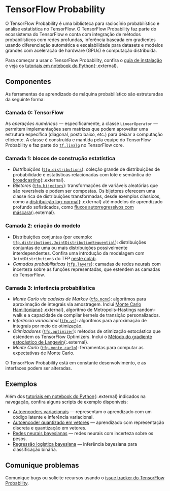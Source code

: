 # TensorFlow Probability

O TensorFlow Probability é uma biblioteca para raciocínio probabilístico e análise estatística no TensorFlow. O TensorFlow Probability faz parte do ecossistema do TensorFlow e conta com integração de métodos probabilísticos com redes profundas, inferência baseada em gradientes usando diferenciação automática e escalabilidade para datasets e modelos grandes com aceleração de hardware (GPUs) e computação distribuída.

Para começar a usar o TensorFlow Probability, confira o [guia de instalação](./install.md) e veja os [tutoriais em notebook do Python](https://github.com/tensorflow/probability/blob/main/tensorflow_probability/examples/jupyter_notebooks/){:.external}.

## Componentes

As ferramentas de aprendizado de máquina probabilístico são estruturadas da seguinte forma:

### Camada 0: TensorFlow

As *operações numéricas* — especificamente, a classe `LinearOperator` — permitem implementações sem matrizes que podem aproveitar uma estrutura específica (diagonal, posto baixo, etc.) para deixar a computação eficiente. A classe é construída e mantida pela equipe do TensorFlow Probability e faz parte do [`tf.linalg`](https://github.com/tensorflow/tensorflow/tree/master/tensorflow/python/ops/linalg) no TensorFlow core.

### Camada 1: blocos de construção estatística

- *Distribuições* ([`tfp.distributions`](https://github.com/tensorflow/probability/tree/main/tensorflow_probability/python/distributions)): coleção grande de distribuições de probabilidade e estatísticas relacionadas com lote e semântica de [broadcasting](https://docs.scipy.org/doc/numpy-1.14.0/user/basics.broadcasting.html){:.external}.
- *Bijetores* ([`tfp.bijectors`](https://github.com/tensorflow/probability/tree/main/tensorflow_probability/python/bijectors)): transformações de variáveis aleatórias que são reversíveis e podem ser compostas. Os bijetores oferecem uma classe rica de distribuições transformadas, desde exemplos clássicos, como a [distribuição log-normal](https://en.wikipedia.org/wiki/Log-normal_distribution){:.external} até modelos de aprendizado profundo sofisticados, como [fluxos autorregressivos com máscara](https://arxiv.org/abs/1705.07057){:.external}.

### Camada 2: criação do modelo

- Distribuições conjuntas (por exemplo: [`tfp.distributions.JointDistributionSequential`](https://github.com/tensorflow/probability/tree/main/tensorflow_probability/python/distributions/joint_distribution_sequential.py)): distribuições conjuntas de uma ou mais distribuições possivelmente interdependentes. Confira uma introdução da modelagem com `JointDistribution`s do TFP [neste colab](https://github.com/tensorflow/docs-l10n/blob/master/site/pt-br/probability/examples/Modeling_with_JointDistribution.ipynb).
- *Camadas probabilísticas* ([`tfp.layers`](https://github.com/tensorflow/probability/tree/main/tensorflow_probability/python/layers)): camadas de redes neurais com incerteza sobre as funções representadas, que estendem as camadas do TensorFlow.

### Camada 3: inferência probabilística

- *Monte Carlo via cadeias de Markov* ([`tfp.mcmc`](https://github.com/tensorflow/probability/tree/main/tensorflow_probability/python/mcmc)): algoritmos para aproximação de integrais via amostragem. Inclui [Monte Carlo Hamiltoniano](https://en.wikipedia.org/wiki/Hamiltonian_Monte_Carlo){:.external}, algoritmo de Metropolis-Hastings random-walk e a capacidade de compilar kernels de transição personalizados.
- *Inferência variacional* ([`tfp.vi`](https://github.com/tensorflow/probability/tree/main/tensorflow_probability/python/vi)): algoritmos para aproximação de integrais por meio de otimização.
- *Otimizadores* ([`tfp.optimizer`](https://github.com/tensorflow/probability/tree/main/tensorflow_probability/python/optimizer)): métodos de otimização estocástica que estendem os TensorFlow Optimizers. Inclui o [Método do gradiente estocástico de Langevin](http://www.icml-2011.org/papers/398_icmlpaper.pdf){:.external}.
- *Monte Carlo* ([`tfp.monte_carlo`](https://github.com/tensorflow/probability/blob/main/tensorflow_probability/python/monte_carlo)): ferramentas para computar as expectativas de Monte Carlo.

O TensorFlow Probability está em constante desenvolvimento, e as interfaces podem ser alteradas.

## Exemplos

Além dos [tutoriais em notebook do Python](https://github.com/tensorflow/probability/blob/main/tensorflow_probability/examples/jupyter_notebooks/){:.external} indicados na navegação, confira alguns scripts de exemplo disponíveis:

- [Autoencoders variacionais](https://github.com/tensorflow/probability/tree/main/tensorflow_probability/examples/vae.py) — representam o aprendizado com um código latente e inferência variacional.
- [Autoencoder quantizado em vetores](https://github.com/tensorflow/probability/tree/main/tensorflow_probability/examples/vq_vae.py) — aprendizado com representação discreta e quantização em vetores.
- [Redes neurais bayesianas](https://github.com/tensorflow/probability/tree/main/tensorflow_probability/examples/bayesian_neural_network.py) — redes neurais com incerteza sobre os pesos.
- [Regressão logística bayesiana](https://github.com/tensorflow/probability/tree/main/tensorflow_probability/examples/logistic_regression.py) — inferência bayesiana para classificação binária.

## Comunique problemas

Comunique bugs ou solicite recursos usando o [issue tracker do TensorFlow Probability](https://github.com/tensorflow/probability/issues).
